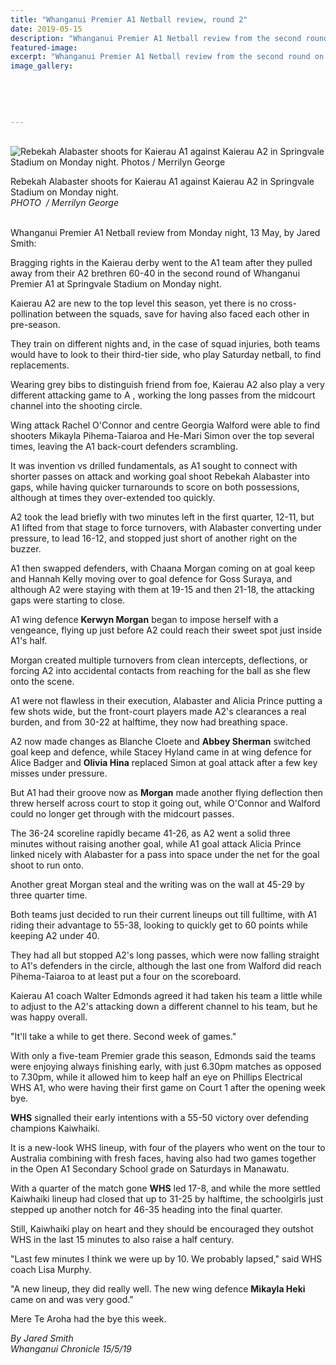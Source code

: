 ```yaml
---
title: "Whanganui Premier A1 Netball review, round 2"
date: 2019-05-15
description: "Whanganui Premier A1 Netball review from the second round on Monday night at Springvale Stadium..."
featured-image: 
excerpt: "Whanganui Premier A1 Netball review from the second round on Monday night at Springvale Stadium."
image_gallery:
	
	
	
	
	
---
```


<p>&nbsp;<img src="https://www.nzherald.co.nz/resizer/wo1OLzZQyRSQaZLydJXI5Dnc1Ck=/620x349/smart/filters:quality(70)/arc-anglerfish-syd-prod-nzme.s3.amazonaws.com/public/V45IEMFLGZCXJMKAKCYZZNRJ5A.jpg" alt="Rebekah Alabaster shoots for Kaierau A1 against Kaierau A2 in Springvale Stadium on Monday night. Photos / Merrilyn George" /></p>
<p><span>Rebekah Alabaster shoots for Kaierau A1 against Kaierau A2 in Springvale Stadium on Monday night. <br /><em>PHOTO&nbsp; / Merrilyn George</em></span></p>
<p><span><br />Whanganui Premier A1 Netball review from Monday night, 13 May, by Jared Smith:</span></p>
<p>Bragging rights in the Kaierau derby went to the A1 team after they pulled away from their A2 brethren 60-40 in the second round of Whanganui Premier A1 at Springvale Stadium on Monday night.</p>
<p>Kaierau A2 are new to the top level this season, yet there is no cross-pollination between the squads, save for having also faced each other in pre-season.</p>
<p>They train on different nights and, in the case of squad injuries, both teams would have to look to their third-tier side, who play Saturday netball, to find replacements.</p>
<p><span class="ellipsis">Wearing grey bibs to distinguish friend from foe, Kaierau A2</span>&nbsp;<span>also play a very different attacking game to A , working the long passes from the midcourt channel into the shooting circle.</span></p>
<p>Wing attack Rachel O'Connor and centre Georgia Walford were able to find shooters Mikayla Pihema-Taiaroa and He-Mari Simon over the top several times, leaving the A1 back-court defenders scrambling.</p>
<p>It was invention vs drilled fundamentals, as A1 sought to connect with shorter passes on attack and working goal shoot Rebekah Alabaster into gaps, while having quicker turnarounds to score on both possessions, although at times they over-extended too quickly.</p>
<p>A2 took the lead briefly with two minutes left in the first quarter, 12-11, but A1 lifted from that stage to force turnovers, with Alabaster converting under pressure, to lead 16-12, and stopped just short of another right on the buzzer.</p>
<p>A1 then swapped defenders, with Chaana Morgan coming on at goal keep and Hannah Kelly moving over to goal defence for Goss Suraya, and although A2 were staying with them at 19-15 and then 21-18, the attacking gaps were starting to close.</p>
<p>A1 wing defence <strong>Kerwyn Morgan</strong> began to impose herself with a vengeance, flying up just before A2 could reach their sweet spot just inside A1's half.</p>
<p>Morgan created multiple turnovers from clean intercepts, deflections, or forcing A2 into accidental contacts from reaching for the ball as she flew onto the scene.</p>
<p>A1 were not flawless in their execution, Alabaster and Alicia Prince putting a few shots wide, but the front-court players made A2's clearances a real burden, and from 30-22 at halftime, they now had breathing space.</p>
<p>A2 now made changes as Blanche Cloete and <strong>Abbey Sherman</strong> switched goal keep and defence, while Stacey Hyland came in at wing defence for Alice Badger and <strong>Olivia Hina</strong> replaced Simon at goal attack after a few key misses under pressure.</p>
<p>But A1 had their groove now as <strong>Morgan</strong> made another flying deflection then threw herself across court to stop it going out, while O'Connor and Walford could no longer get through with the midcourt passes.</p>
<p>The 36-24 scoreline rapidly became 41-26, as A2 went a solid three minutes without raising another goal, while A1 goal attack Alicia Prince linked nicely with Alabaster for a pass into space under the net for the goal shoot to run onto.</p>
<p>Another great Morgan steal and the writing was on the wall at 45-29 by three quarter time.</p>
<p>Both teams just decided to run their current lineups out till fulltime, with A1 riding their advantage to 55-38, looking to quickly get to 60 points while keeping A2 under 40.</p>
<p>They had all but stopped A2's long passes, which were now falling straight to A1's defenders in the circle, although the last one from Walford did reach Pihema-Taiaroa to at least put a four on the scoreboard.</p>
<p>Kaierau A1 coach Walter Edmonds agreed it had taken his team a little while to adjust to the A2's attacking down a different channel to his team, but he was happy overall.</p>
<p>"It'll take a while to get there. Second week of games."</p>
<p>With only a five-team Premier grade this season, Edmonds said the teams were enjoying always finishing early, with just 6.30pm matches as opposed to 7.30pm, while it allowed him to keep half an eye on Phillips Electrical WHS A1, who were having their first game on Court 1 after the opening week bye.</p>
<p><strong>WHS</strong> signalled their early intentions with a 55-50 victory over defending champions Kaiwhaiki.</p>
<p>It is a new-look WHS lineup, with four of the players who went on the tour to Australia combining with fresh faces, having also had two games together in the Open A1 Secondary School grade on Saturdays in Manawatu.</p>
<p>With a quarter of the match gone <strong>WHS</strong> led 17-8, and while the more settled Kaiwhaiki lineup had closed that up to 31-25 by halftime, the schoolgirls just stepped up another notch for 46-35 heading into the final quarter.</p>
<p>Still, Kaiwhaiki play on heart and they should be encouraged they outshot WHS in the last 15 minutes to also raise a half century.</p>
<p>"Last few minutes I think we were up by 10. We probably lapsed," said WHS coach Lisa Murphy.</p>
<p>"A new lineup, they did really well. The new wing defence <strong>Mikayla Heki</strong> came on and was very good."</p>
<p>Mere Te Aroha had the bye this week.</p>
<p><em>By Jared Smith</em><br /><em>Whanganui Chronicle 15/5/19</em></p>

